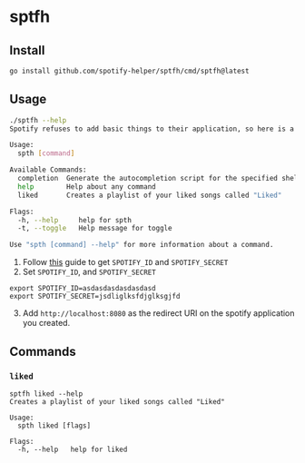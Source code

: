 # sptfh

## Install

```sh
go install github.com/spotify-helper/sptfh/cmd/sptfh@latest
```

## Usage

```sh
./sptfh --help
Spotify refuses to add basic things to their application, so here is a helper tool

Usage:
  spth [command]

Available Commands:
  completion  Generate the autocompletion script for the specified shell
  help        Help about any command
  liked       Creates a playlist of your liked songs called "Liked"

Flags:
  -h, --help     help for spth
  -t, --toggle   Help message for toggle

Use "spth [command] --help" for more information about a command.
```

1. Follow [this](https://developer.spotify.com/documentation/general/guides/authorization/app-settings/) guide to get `SPOTIFY_ID` and `SPOTIFY_SECRET`
2. Set `SPOTIFY_ID`, and `SPOTIFY_SECRET`
```
export SPOTIFY_ID=asdasdasdasdasdasd
export SPOTIFY_SECRET=jsdliglksfdjglksgjfd
```
3. Add `http://localhost:8080` as the redirect URI on the spotify application you created.


## Commands

### `liked`
```
sptfh liked --help
Creates a playlist of your liked songs called "Liked"

Usage:
  spth liked [flags]

Flags:
  -h, --help   help for liked
```
